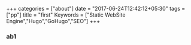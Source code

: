 +++
categories = ["about"]
date = "2017-06-24T12:42:12+05:30"
tags = ["pp"]
title = "first"
Keywords = ["Static WebSite Engine","Hugo","GoHugo","SEO"]
+++
### ab1

